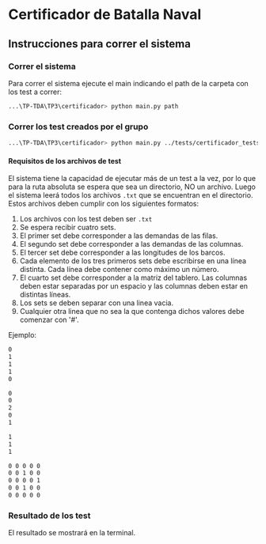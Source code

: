 # Certificador de Batalla Naval
## Instrucciones para correr el sistema

### Correr el sistema
Para correr el sistema ejecute el main indicando el path de la carpeta con los test a correr:

```bash
...\TP-TDA\TP3\certificador> python main.py path
```

### Correr los test creados por el grupo
```bash
...\TP-TDA\TP3\certificador> python main.py ../tests/certificador_tests
```

#### Requisitos de los archivos de test

El sistema tiene la capacidad de ejecutar más de un test a la vez, por lo que para la ruta absoluta se espera que sea un directorio, NO un archivo. Luego el sistema leerá todos los archivos `.txt` que se encuentran en el directorio. Estos archivos deben cumplir con los siguientes formatos: 

1. Los archivos con los test deben ser `.txt`
2. Se espera recibir cuatro sets.
3. El primer set debe corresponder a las demandas de las filas.
4. El segundo set debe corresponder a las demandas de las columnas.
5. El tercer set debe corresponder a las longitudes de los barcos.
6. Cada elemento de los tres primeros sets debe escribirse en una línea distinta. Cada línea debe contener como máximo un número.
7. El cuarto set debe corresponder a la matriz del tablero. Las columnas deben estar separadas por un espacio y las columnas deben estar en distintas líneas. 
8. Los sets se deben separar con una linea vacia.
9. Cualquier otra linea que no sea la que contenga dichos valores debe comenzar con '#'.

Ejemplo:
```bash
0
1
1
1
0

0
0
2
0
1

1
1
1

0 0 0 0 0
0 0 1 0 0
0 0 0 0 1
0 0 1 0 0 
0 0 0 0 0 

```
### Resultado de los test
El resultado se mostrará en la terminal.

